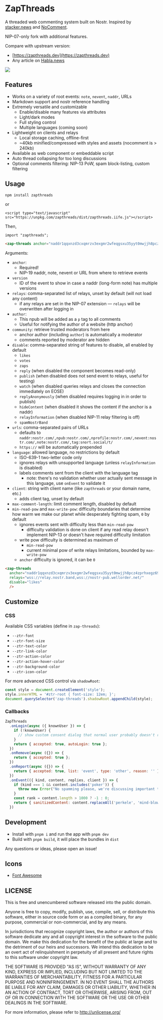 # ZapThreads

A threaded web commenting system built on Nostr. Inspired by [stacker.news](https://stacker.news) and [NoComment](https://github.com/fiatjaf/nocomment).

NIP-07-only fork with additional features.

Compare with upstream version:
 - [https://zapthreads.dev](https://zapthreads.dev)
 - Any article on [Habla.news](https://habla.news)

![](https://image.nostr.build/2cf766ce82678fa59dbb988e0efbf722877a5c768615704836f038c342858524.png)

## Features

 - Works on a variety of root events: `note`, `nevent`, `naddr`, URLs
 - Markdown support and nostr reference handling
 - Extremely versatile and customizable
   - Enable/disable many features via attributes
   - Light/dark modes
   - Full styling control
   - Multiple languages (coming soon)
 - Lightweight on clients and relays
   - Local storage caching, offline-first
   - ~40kb minified/compressed with styles and assets (nocomment is > 240kb)
 - Available as web component or embeddable script
 - Auto thread collapsing for too long discussions
 - Optional comments filtering: NIP-13 PoW, spam block-listing, custom filtering

## Usage

```
npm install zapthreads
```

or

```
<script type="text/javascript" src="https://unpkg.com/zapthreads/dist/zapthreads.iife.js"></script>
```

Then,

```html
import "zapthreads";

<zap-threads anchor="naddr1qqxnzd3cxqmrzv3exgmr2wfeqgsxu35yyt0mwjjh8pcz4zprhxegz69t4wr9t74vk6zne58wzh0waycrqsqqqa28pjfdhz" ... />
```

Arguments:

 - `anchor`:
   - Required!
   - NIP-19 naddr, note, nevent or URL from where to retrieve events
 - `version`
   - ID of the event to show in case a naddr (long-form note) has multiple versions
 - `relays`: comma-separated list of relays, unset by default (will not load any content)
   - if any relays are set in the NIP-07 extension — `relays` will be overwritten after logging in
 - `author`:
   - This npub will be added as a `p` tag to all comments
   - Useful for notifying the author of a website (http anchor)
 - `community`: retrieve trusted moderators from here
   - anchor author (including `author`) is automatically a moderator
   - comments reported by moderator are hidden
 - `disable`: comma-separated string of features to disable, all enabled by default
   - `likes`
   - `votes`
   - `zaps`
   - `reply` (when disabled the component becomes read-only)
   - `publish` (when disabled does not send event to relays, useful for testing)
   - `watch` (when disabled queries relays and closes the connection immediately on EOSE)
   - `replyAnonymously` (when disabled requires logging in in order to publish)
   - `hideContent` (when disabled it shows the content if the anchor is a naddr)
   - `relayInformation` (when disabled NIP-11 relay filtering is off)
   - `spamNostrBand`
 - `urls`: comma-separated pairs of URLs
   - defaults to `naddr:nostr.com/,npub:nostr.com/,nprofile:nostr.com/,nevent:nostr.com/,note:nostr.com/,tag:snort.social/t/`
   - `https://` will be automatically prepended
 - `language`: allowed language, no restrictions by default
   - ISO-639-1 two-letter code only
   - ignores relays with unsupported language (unless `relayInformation` is disabled)
   - labels comments sent from the client with the language tag
     - note: there's no validation whether user actually sent message in this language, use `onEvent` to validate it
 - `client`: string with client name (like `zapthreads` or your domain name, etc.)
   - adds client tag, unset by default
 - `max-comment-length`: limit comment length, disabled by default
 - `min-read-pow` and `max-write-pow`: difficulty boundaries that determine how warm we make our planet while desperately fighting spam, `0` by default
   - ignores events sent with difficulty less than `min-read-pow`
     - difficulty validation is done on client if any read relay doesn't implement NIP-13 or doesn't have required difficulty limitation
   - write pow difficulty is determined as maximum of
     - `min-read-pow`
     - current minimal pow of write relays limitations, bounded by `max-write-pow`
   - `anchor` difficulty is ignored, it can be `0`

```html
<zap-threads 
  anchor="naddr1qqxnzd3cxqmrzv3exgmr2wfeqgsxu35yyt0mwjjh8pcz4zprhxegz69t4wr9t74vk6zne58wzh0waycrqsqqqa28pjfdhz"
  relays="wss://relay.nostr.band,wss://nostr-pub.wellorder.net/"
  disable="likes"
  />
```

## Customize

### CSS

Available CSS variables (define in `zap-threads`):
  - `--ztr-font`
  - `--ztr-font-size`
  - `--ztr-text-color`
  - `--ztr-link-color`
  - `--ztr-action-color`
  - `--ztr-action-hover-color`
  - `--ztr-background-color`
  - `--ztr-icon-color`

For more advanced CSS control via `shadowRoot`:

```js
const style = document.createElement('style');
style.innerHTML = '#ztr-root { font-size: 12em; }';
document.querySelector('zap-threads').shadowRoot.appendChild(style);
```

### Callbacks
```js
ZapThreads
  .onLogin(async ({ knownUser }) => {
    if (!knownUser) {
      // show custom consent dialog that normal user probably doesn't read anyway
    }
    return { accepted: true, autoLogin: true };
  })
  .onRemove(async ({}) => {
    return { accepted: true };
  })
  .onReport(async ({}) => {
    return { accepted: true, list: 'event', type: 'other', reason: '' };
  })
  .onEvent(({ kind, content, replies, client }) => {
    if (kind === 1 && content.includes('poker')) {
      throw new Error("No spamming please, we're discussing important things here");
    }
    const rank = content.length > 1000 ? -1 : 0;
    return { sanitizedContent: content.replaceAll('perkele', 'mind-blowing'), rank, showReportButton: rank < 0 };
  })
```

## Development

 - Install with `pnpm i` and run the app with `pnpm dev`
 - Build with `pnpm build`, it will place the bundles in `dist`

Any questions or ideas, please open an issue!

## Icons
- [Font Awesome](https://fontawesome.com/license/free)

## LICENSE

This is free and unencumbered software released into the public domain.

Anyone is free to copy, modify, publish, use, compile, sell, or
distribute this software, either in source code form or as a compiled
binary, for any purpose, commercial or non-commercial, and by any
means.

In jurisdictions that recognize copyright laws, the author or authors
of this software dedicate any and all copyright interest in the
software to the public domain. We make this dedication for the benefit
of the public at large and to the detriment of our heirs and
successors. We intend this dedication to be an overt act of
relinquishment in perpetuity of all present and future rights to this
software under copyright law.

THE SOFTWARE IS PROVIDED "AS IS", WITHOUT WARRANTY OF ANY KIND,
EXPRESS OR IMPLIED, INCLUDING BUT NOT LIMITED TO THE WARRANTIES OF
MERCHANTABILITY, FITNESS FOR A PARTICULAR PURPOSE AND NONINFRINGEMENT.
IN NO EVENT SHALL THE AUTHORS BE LIABLE FOR ANY CLAIM, DAMAGES OR
OTHER LIABILITY, WHETHER IN AN ACTION OF CONTRACT, TORT OR OTHERWISE,
ARISING FROM, OUT OF OR IN CONNECTION WITH THE SOFTWARE OR THE USE OR
OTHER DEALINGS IN THE SOFTWARE.

For more information, please refer to <http://unlicense.org/>
